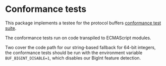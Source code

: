# Conformance tests

This package implements a testee for the protocol buffers [conformance test 
suite](https://github.com/protocolbuffers/protobuf/tree/main/conformance).

The conformance tests run on code transpiled to ECMAScript modules.

Two cover the code path for our string-based fallback for 64-bit integers, the
conformance tests should be run with the environment variable 
`BUF_BIGINT_DISABLE=1`, which disables our BigInt feature detection. 

